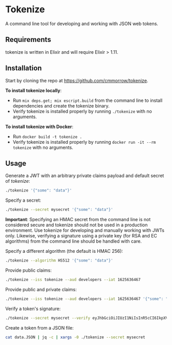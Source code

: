 # Tokenize

A command line tool for developing and working with JSON web tokens.

## Requirements

tokenize is written in Elixir and will require Elixir > 1.11.

## Installation

Start by cloning the repo at https://github.com/cmmorrow/tokenize.

**To install tokenize locally**:

* Run `mix deps.get; mix escript.build` from the command line to install dependencies and create the tokenize binary.
* Verify tokenize is installed properly by running `./tokenize` with no arguments.

**To install tokenize with Docker**:

* Run `docker build -t tokenize .`
* Verify tokenize is installed properly by running `docker run -it --rm tokenize` with no arguments.

## Usage

Generate a JWT with an arbitrary private claims payload and default secret of *tokenize*:

```sh
./tokenize '{"some": "data"}'
```

Specify a secret:

```sh
./tokenize --secret mysecret '{"some": "data"}'
```

**Important**: Specifying an HMAC secret from the command line is not considered secure and tokenize should not be used in a production environment. Use tokenize for developing and manually working with JWTs only. Likewise, verifying a signature using a private key (for RSA and EC algorithms) from the command line should be handled with care.

Specify a different algorithm (the default is HMAC 256):

```sh
./tokenize --algorithm HS512 '{"some": "data"}'
```

Provide public claims:

```sh
./tokenize --iss tokenize --aud developers --iat 1625636467
```

Provide public and private claims:

```sh
./tokenize --iss tokenize --aud developers --iat 1625636467 '{"some": "data"}'
```

Verify a token's signature:

```sh
./tokenize --secret mysecret --verify eyJhbGciOiJIUzI1NiIsInR5cCI6IkpXVCJ9.eyJoZWxsbyI6IndvcmxkIn0.YhmYBi-AxvPdMDQwC7jAU8uJuvFk9SUWqP3Ermk2g_Q
```

Create a token from a JSON file:

```sh
cat data.JSON | jq -c | xargs -0 ./tokenize --secret mysecret
```
